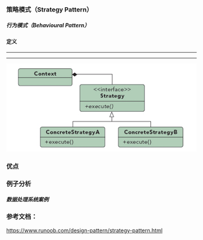 ### 策略模式（Strategy Pattern）

##### 行为模式（Behavioural Pattern）

#### 定义

******

******

![Strategy Pattern UML](https://github.com/nox60/go-design-pattern/blob/master/images/strategy_pattern.png)


### 优点


### 例子分析

##### 数据处理系统案例




### 参考文档：
https://www.runoob.com/design-pattern/strategy-pattern.html